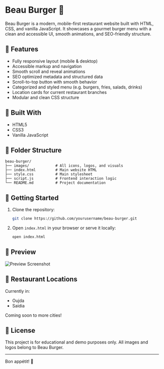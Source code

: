 # Beau Burger 🍔

Beau Burger is a modern, mobile-first restaurant website built with HTML, CSS, and vanilla JavaScript. It showcases a gourmet burger menu with a clean and accessible UI, smooth animations, and SEO-friendly structure.

## 🌟 Features

- Fully responsive layout (mobile & desktop)
- Accessible markup and navigation
- Smooth scroll and reveal animations
- SEO optimized metadata and structured data
- Scroll-to-top button with smooth behavior
- Categorized and styled menu (e.g. burgers, fries, salads, drinks)
- Location cards for current restaurant branches
- Modular and clean CSS structure

## 🧱 Built With

- HTML5
- CSS3
- Vanilla JavaScript

## 📁 Folder Structure

```
beau-burger/
├── images/            # All icons, logos, and visuals
├── index.html         # Main website HTML
├── style.css          # Main stylesheet
├── script.js          # Frontend interaction logic
└── README.md          # Project documentation
```

## 🚀 Getting Started

1. Clone the repository:
   ```bash
   git clone https://github.com/yourusername/beau-burger.git
   ```
2. Open `index.html` in your browser or serve it locally:
   ```bash
   open index.html
   ```

## 📸 Preview

![Preview Screenshot](images/preview.png)

## 📍 Restaurant Locations

Currently in:
- Oujda
- Saidia

Coming soon to more cities!

## 📝 License

This project is for educational and demo purposes only. All images and logos belong to Beau Burger.

---

Bon appétit! 🍟
